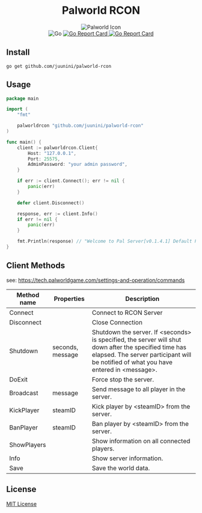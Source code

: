 # <div align="center">Palworld RCON</div>

<div align="center">
    <img src="https://github.com/juunini/palworld-rcon/assets/41536271/8414cd69-68f4-45bc-a052-9c4afa652582" alt="Palworld Icon" />
</div>

<div align="center">
    <img src="https://img.shields.io/badge/Go-00ADD8?style=for-the-badge&logo=go&logoColor=white" alt="Go" />
    <a href="https://goreportcard.com/report/github.com/juunini/palworld-rcon" target="_blank">
        <img src="https://goreportcard.com/badge/github.com/juunini/palworld-rcon" alt="Go Report Card" />
    </a>
    <a href="https://godoc.org/github.com/juunini/palworld-rcon" target="_blank">
        <img src="https://img.shields.io/badge/godoc-reference-blue.svg" alt="Go Report Card" />
    </a>
</div>

## Install

```
go get github.com/juunini/palworld-rcon
```

## Usage

```go
package main

import (
    "fmt"

    palworldrcon "github.com/juunini/palworld-rcon"
)

func main() {
    client := palworldrcon.Client{
        Host: "127.0.0.1",
        Port: 25575,
        AdminPassword: "your admin password",
    }

    if err := client.Connect(); err != nil {
        panic(err)
    }

    defer client.Disconnect()

    response, err := client.Info()
    if err != nil {
        panic(err)
    }

    fmt.Println(response) // "Welcome to Pal Server[v0.1.4.1] Default Palworld Server"
}
```

## Client Methods

see: https://tech.palworldgame.com/settings-and-operation/commands

| Method name | Properties | Description |
| - | - | - |
| Connect | | Connect to RCON Server |
| Disconnect | | Close Connection |
| Shutdown | seconds, message | Shutdown the server. If \<seconds\> is specified, the server will shut down after the specified time has elapsed. The server participant will be notified of what you have entered in \<message\>. |
| DoExit | | Force stop the server. |
| Broadcast | message | Send message to all player in the server. |
| KickPlayer | steamID | Kick player by \<steamID\> from the server. |
| BanPlayer | steamID | Ban player by \<steamID\> from the server. |
| ShowPlayers | | Show information on all connected players. |
| Info | | Show server information. |
| Save | | Save the world data. |

## License

[MIT License](./LICENSE)
